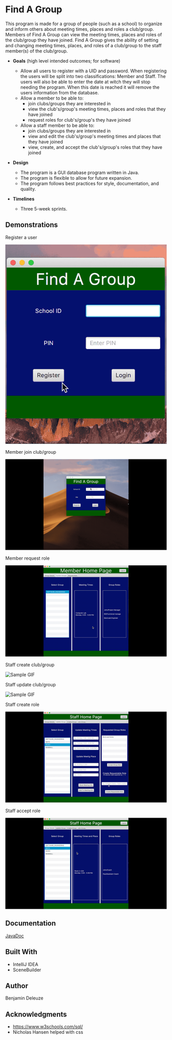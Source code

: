 
# Find A Group
This program is made for a group of people (such as a school) to organize and inform others about meeting times, places and roles a club/group. Members of Find A Group can view the meeting times, places and roles of the club/group they have joined. Find A Group gives the ability of setting and changing meeting times, places, and roles of a club/group to the staff member(s) of the club/group.

-   **Goals**  (high level intended outcomes; for software)
	- Allow all users to register with a UID and password. When registering the users will be split into two classifications: Member and Staff. The users will also be able to enter the date at witch they will stop needing the program. When this date is reached it will remove the users information from the database.
    -   Allow a member to be able to:
	    - join clubs/groups they are interested in
	    - view the club's/group's meeting times, places and roles that they have joined
	    - request roles for club's/group's they have joined
    -   Allow a staff member to be able to:
	    - join clubs/groups they are interested in
	    - view and edit the club's/group's meeting times and places that they have joined
	    - view, create, and accept the club's/group's roles that they have joined

-   **Design** 
    -   The program is a GUI database program written in Java.
    -   The program is flexible to allow for future expansion.
    -   The program follows best practices for style, documentation, and quality.

-   **Timelines**  
    -   Three 5-week sprints.

## Demonstrations
Register a user

![Sample GIF](docs/register.gif)

Member join club/group

![Sample GIF](docs/memberJoin.gif)

Member request role

![Sample GIF](docs/roleRequest.gif)

Staff create club/group

![Sample GIF](docs/.gif)

Staff update club/group

![Sample GIF](docs/.gif)

Staff create role

![Sample GIF](docs/roleCreate.gif)

Staff accept role

![Sample GIF](docs/roleAccept.gif)

## Documentation

[JavaDoc](https://deleuze199.github.io/ProductionLineTracker/javadoc/index.html)

 ## Built With
 
* IntelliJ IDEA  
* SceneBuilder

 ## Author
Benjamin Deleuze


## Acknowledgments

* https://www.w3schools.com/sql/
* Nicholas Hansen helped with css
